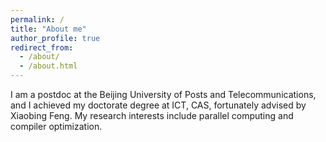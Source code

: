 ```yaml
---
permalink: /
title: "About me"
author_profile: true
redirect_from: 
  - /about/
  - /about.html
---
```


I am a postdoc at the Beijing University of Posts and Telecommunications, and I achieved my doctorate degree at ICT, CAS, fortunately advised by Xiaobing Feng. My research interests include parallel computing and compiler optimization.

